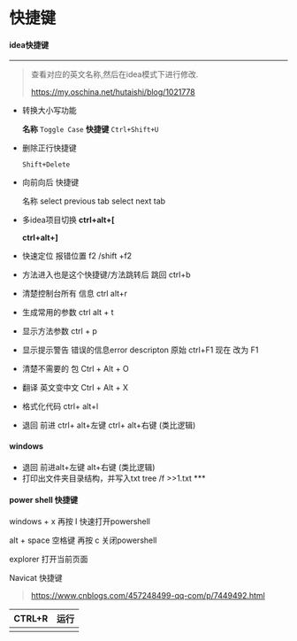 # 快捷键

#### idea快捷键

***

> 查看对应的英文名称,然后在idea模式下进行修改.
>
> https://my.oschina.net/hutaishi/blog/1021778

- 转换大小写功能

  **名称** `Toggle Case`    **快捷键** `Ctrl+Shift+U`  

- 删除正行快捷键 

  `Shift+Delete`

- 向前向后 快捷键 

  名称 select previous tab select next tab

- 多idea项目切换 **ctrl+alt+[**

  **ctrl+alt+]**

- 快速定位 报错位置 f2 /shift +f2 

- 方法进入也是这个快捷键/方法跳转后  跳回 ctrl+b

- 清楚控制台所有 信息 ctrl alt+r 

- 生成常用的参数 ctrl alt + t

- 显示方法参数  ctrl  + p

- 显示提示警告 错误的信息error descripton  原始 ctrl+F1   现在 改为 F1

- 清楚不需要的 包   Ctrl + Alt + O 

- 翻译 英文变中文  Ctrl + Alt + X

- 格式化代码 ctrl+ alt+l

- 退回 前进 ctrl+ alt+左键 ctrl+ alt+右键  (类比逻辑)



#### windows 

- 退回 前进alt+左键 alt+右键  (类比逻辑)
- 打印出文件夹目录结构，并写入txt      tree /f >>1.txt ***

#### power shell 快捷键

windows + x    再按 I  快速打开powershell

alt + space 空格键      再按  c 关闭powershell

explorer 打开当前页面





Navicat 快捷键 

>https://www.cnblogs.com/457248499-qq-com/p/7449492.html

| CTRL+R | 运行 |
| ------ | ---- |
|        |      |
